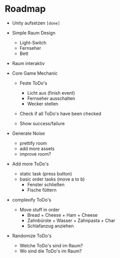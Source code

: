 # Roadmap
- Unity aufsetzen `[done]`
- Simple Raum Design
	- Light-Switch
	- Fernseher
	- Bett

- Raum interaktiv
- Core Game Mechanic
	- Feste ToDo's
		- Licht aus (finish event)
		- Fernseher ausschalten
		- Wecker stellen

	- Check if all ToDo's have been checked
	- Show success/failure

- Generate Noise
	- prettify room
	- add more assets
	- improve room?

- Add more ToDo's
	- static task (press button)
	- basic order tasks (move a to b)
		- Fenster schließen
		- Fische füttern

- complexify ToDo's
	- Move stuff in order
		- Bread + Cheese + Ham + Cheese
		- Zahnbürste + Wasser + Zahnpasta + Char
		- Schlafanzug anziehen

- Randomize ToDo's
	- Welche ToDo's sind im Raum?
	- Wo sind die ToDo's im Raum?

